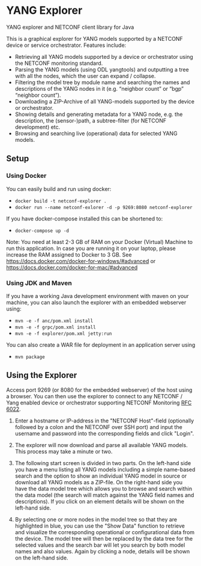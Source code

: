 # YANG Explorer
YANG explorer and NETCONF client library for Java

This is a graphical explorer for YANG models supported by a NETCONF device or service orchestrator. Features include:
* Retrieving all YANG models supported by a device or orchestrator using the NETCONF monitoring standard.
* Parsing the YANG models (using ODL yangtools) and outputting a tree with all the nodes, which the user can expand / collapse.
* Filtering the model tree by module name and searching the names and descriptions of the YANG nodes in it (e.g. “neighbor count” or “bgp” “neighbor count”).
* Downloading a ZIP-Archive of all YANG-models supported by the device or orchestrator.
* Showing details and generating metadata for a YANG node, e.g. the description, the (sensor-)path, a subtree-filter (for NETCONF development) etc.
* Browsing and searching live (operational) data for selected YANG models.

## Setup
### Using Docker

You can easily build and run using docker:
* `docker build -t netconf-explorer .`
* `docker run --name netconf-exlorer -d -p 9269:8080 netconf-explorer`

If you have docker-compose installed this can be shortened to:
* `docker-compose up -d`

Note: You need at least 2-3 GB of RAM on your Docker (Virtual) Machine to run this application. In case you are running it on your
laptop, please increase the RAM assigned to Docker to 3 GB. See https://docs.docker.com/docker-for-windows/#advanced or
https://docs.docker.com/docker-for-mac/#advanced


### Using JDK and Maven
If you have a working Java development environment with maven on your machine, you can also launch the explorer with an embedded webserver using:
* `mvn -e -f anc/pom.xml install`
* `mvn -e -f grpc/pom.xml install`
* `mvn -e -f explorer/pom.xml jetty:run`

You can also create a WAR file for deployment in an application server using
* `mvn package`

## Using the Explorer

Access port 9269 (or 8080 for the embedded webserver) of the host using a browser. You can then use the explorer to connect to any NETCONF / Yang
enabled device or orchestrator supporting NETCONF Monitoring [RFC 6022](https://tools.ietf.org/html/rfc6022).

1. Enter a hostname or IP-address in the "NETCONF Host"-field (optionally followed by a colon and the NETCONF over SSH port) and input the username and password into the corresponding fields and click "Login". 

2. The explorer will now download and parse all available YANG models. This process may take a minute or two.

3. The following start screen is divided in two parts. On the left-hand side you have a menu listing all YANG models including a simple name-based search and the option to show an individual YANG model in source or download all YANG models as a ZIP-file. On the right-hand side you have the data model tree which allows you to browse and search within the data model (the search will match against the YANG field names and descriptions). If you click on an element details will be shown on the left-hand side.

4. By selecting one or more nodes in the model tree so that they are highlighted in blue, you can use the "Show Data" function to retrieve and visualize the corresponding operational or configurational data from the device. The model tree will then be replaced by the data tree for the selected values and the search bar will let you search by both model names and also values. Again by clicking a node, details will be shown on the left-hand side.
